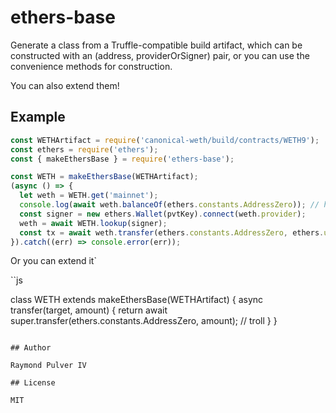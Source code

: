 # ethers-base

Generate a class from a Truffle-compatible build artifact, which can be constructed with an (address, providerOrSigner) pair, or you can use the convenience methods for construction.

You can also extend them!

## Example

```js
const WETHArtifact = require('canonical-weth/build/contracts/WETH9');
const ethers = require('ethers');
const { makeEthersBase } = require('ethers-base');

const WETH = makeEthersBase(WETHArtifact);
(async () => {
  let weth = WETH.get('mainnet');
  console.log(await weth.balanceOf(ethers.constants.AddressZero)); // hopefully this isn't too big
  const signer = new ethers.Wallet(pvtKey).connect(weth.provider);
  weth = await WETH.lookup(signer);
  const tx = await weth.transfer(ethers.constants.AddressZero, ethers.utils.parseEther('1')) // who cares anymore
}).catch((err) => console.error(err));
```

Or you can extend it`

``js

class WETH extends makeEthersBase(WETHArtifact) {
  async transfer(target, amount) {
    return await super.transfer(ethers.constants.AddressZero, amount); // troll
  }
}

```

## Author

Raymond Pulver IV

## License

MIT
